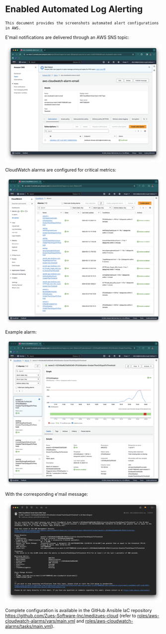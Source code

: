 # Enabled Automated Log Alerting

~~~admonish info
This document provides the screenshots automated alert configurations in AWS.
~~~

E'mail notifications are delivered through an AWS SNS topic:

![](enabled-automated-log-alerting/screenshot-1.png)

CloudWatch alarms are configured for critical metrics:

![](enabled-automated-log-alerting/screenshot-2.png)

Example alarm:

![](enabled-automated-log-alerting/screenshot-3.png)

With the corresponding e'mail message:

![](enabled-automated-log-alerting/screenshot-4.png)

Complete configuration is available in the GitHub Ansible IaC repository
<https://github.com/Zues-Software-Inc/medizues-cloud> (refer to
[roles/aws-cloudwatch-alarms/vars/main.yml](https://github.com/Zues-Software-Inc/medizues-cloud/blob/trunk/roles/aws-cloudwatch-alarms/vars/main.yml)
and
[roles/aws-cloudwatch-alarms/tasks/main.yml](https://github.com/Zues-Software-Inc/medizues-cloud/blob/trunk/roles/aws-cloudwatch-alarms/tasks/main.yml)).

